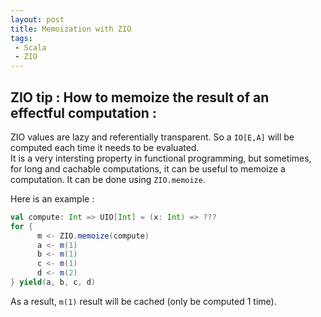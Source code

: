 ```yaml
---
layout: post
title: Memoization with ZIO
tags:
 - Scala
 - ZIO
---
```


## ZIO tip : How to memoize the result of an effectful computation : 

ZIO values are lazy and referentially transparent. So a `IO[E,A]` will be computed each time it needs to be evaluated.  
It is a very intersting property in functional programming, but sometimes, for long and cachable computations, it can be useful to memoize a computation. It can be done using `ZIO.memoize`.

Here is an example : 

```scala
val compute: Int => UIO[Int] = (x: Int) => ???
for {
      m <- ZIO.memoize(compute)
      a <- m(1)
      b <- m(1)
      c <- m(1)
      d <- m(2)
} yield(a, b, c, d)
```

As a result, `m(1)` result will be cached (only be computed 1 time).
